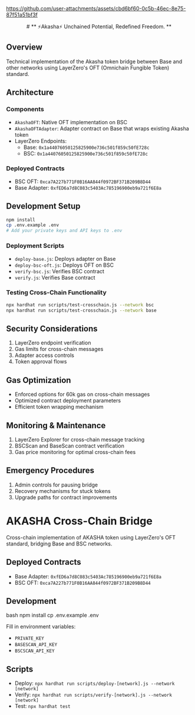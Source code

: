 



https://github.com/user-attachments/assets/cbd6bf60-0c5b-46ec-8e75-87f51a51bf3f



<p align="center">
# ** ⚡Akasha⚡ Unchained Potential, Redefined Freedom. **
</p>

## Overview
Technical implementation of the Akasha token bridge between Base and other networks using LayerZero's OFT (Omnichain Fungible Token) standard.

## Architecture

### Components
- `AkashaOFT`: Native OFT implementation on BSC
- `AkashaOFTAdapter`: Adapter contract on Base that wraps existing Akasha token
- LayerZero Endpoints:
  - Base: `0x1a44076050125825900e736c501f859c50fE728c`
  - BSC: `0x1a44076050125825900e736c501f859c50fE728c`

### Deployed Contracts
- BSC OFT: `0xca7A227b771F0B16AA844f0972BF371B209B8D44`
- Base Adapter: `0xfED6a7d8C083c5403Ac785196900eb9a721f6E8a`

## Development Setup

```bash
npm install
cp .env.example .env
# Add your private keys and API keys to .env
```

### Deployment Scripts
- `deploy-base.js`: Deploys adapter on Base
- `deploy-bsc-oft.js`: Deploys OFT on BSC
- `verify-bsc.js`: Verifies BSC contract
- `verify.js`: Verifies Base contract

### Testing Cross-Chain Functionality
```bash
npx hardhat run scripts/test-crosschain.js --network bsc
npx hardhat run scripts/test-crosschain.js --network base
```

## Security Considerations
1. LayerZero endpoint verification
2. Gas limits for cross-chain messages
3. Adapter access controls
4. Token approval flows

## Gas Optimization
- Enforced options for 60k gas on cross-chain messages
- Optimized contract deployment parameters
- Efficient token wrapping mechanism

## Monitoring & Maintenance
1. LayerZero Explorer for cross-chain message tracking
2. BSCScan and BaseScan contract verification
3. Gas price monitoring for optimal cross-chain fees

## Emergency Procedures
1. Admin controls for pausing bridge
2. Recovery mechanisms for stuck tokens
3. Upgrade paths for contract improvements

# AKASHA Cross-Chain Bridge

Cross-chain implementation of AKASHA token using LayerZero's OFT standard, bridging Base and BSC networks.

## Deployed Contracts
- Base Adapter: `0xfED6a7d8C083c5403Ac785196900eb9a721f6E8a`
- BSC OFT: `0xca7A227b771F0B16AA844f0972BF371B209B8D44`

## Development
bash
npm install
cp .env.example .env

Fill in environment variables:
- `PRIVATE_KEY`
- `BASESCAN_API_KEY`
- `BSCSCAN_API_KEY`

## Scripts
- Deploy: `npx hardhat run scripts/deploy-[network].js --network [network]`
- Verify: `npx hardhat run scripts/verify-[network].js --network [network]`
- Test: `npx hardhat test`
